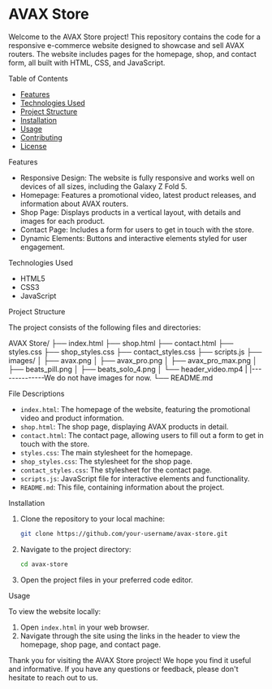 # AVAX Store

Welcome to the AVAX Store project! This repository contains the code for a responsive e-commerce website designed to showcase and sell AVAX routers. The website includes pages for the homepage, shop, and contact form, all built with HTML, CSS, and JavaScript.

Table of Contents

- [Features](features)
- [Technologies Used](technologies-used)
- [Project Structure](project-structure)
- [Installation](installation)
- [Usage](usage)
- [Contributing](contributing)
- [License](license)

Features

- Responsive Design: The website is fully responsive and works well on devices of all sizes, including the Galaxy Z Fold 5.
- Homepage: Features a promotional video, latest product releases, and information about AVAX routers.
- Shop Page: Displays products in a vertical layout, with details and images for each product.
- Contact Page: Includes a form for users to get in touch with the store.
- Dynamic Elements: Buttons and interactive elements styled for user engagement.

Technologies Used

- HTML5
- CSS3
- JavaScript

Project Structure

The project consists of the following files and directories:

AVAX Store/
├── index.html
├── shop.html
├── contact.html
├── styles.css
├── shop_styles.css
├── contact_styles.css
├── scripts.js
├── images/
│   ├── avax.png
│   ├── avax_pro.png
│   ├── avax_pro_max.png
│   ├── beats_pill.png
│   ├── beats_solo_4.png
│   └── header_video.mp4
|   |--------------We do not have images for now.
└── README.md

File Descriptions

- `index.html`: The homepage of the website, featuring the promotional video and product information.
- `shop.html`: The shop page, displaying AVAX products in detail.
- `contact.html`: The contact page, allowing users to fill out a form to get in touch with the store.
- `styles.css`: The main stylesheet for the homepage.
- `shop_styles.css`: The stylesheet for the shop page.
- `contact_styles.css`: The stylesheet for the contact page.
- `scripts.js`: JavaScript file for interactive elements and functionality.
- `README.md`: This file, containing information about the project.

Installation

1. Clone the repository to your local machine:
    ```bash
    git clone https://github.com/your-username/avax-store.git
    ```

2. Navigate to the project directory:
    ```bash
    cd avax-store
    ```

3. Open the project files in your preferred code editor.

Usage

To view the website locally:

1. Open `index.html` in your web browser.
2. Navigate through the site using the links in the header to view the homepage, shop page, and contact page.

Thank you for visiting the AVAX Store project! We hope you find it useful and informative. If you have any questions or feedback, please don't hesitate to reach out to us.